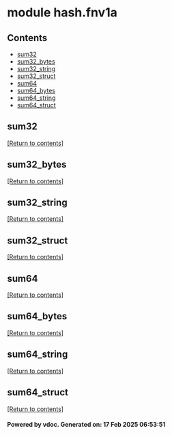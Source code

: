 # module hash.fnv1a


## Contents
- [sum32](#sum32)
- [sum32_bytes](#sum32_bytes)
- [sum32_string](#sum32_string)
- [sum32_struct](#sum32_struct)
- [sum64](#sum64)
- [sum64_bytes](#sum64_bytes)
- [sum64_string](#sum64_string)
- [sum64_struct](#sum64_struct)

## sum32
[[Return to contents]](#Contents)

## sum32_bytes
[[Return to contents]](#Contents)

## sum32_string
[[Return to contents]](#Contents)

## sum32_struct
[[Return to contents]](#Contents)

## sum64
[[Return to contents]](#Contents)

## sum64_bytes
[[Return to contents]](#Contents)

## sum64_string
[[Return to contents]](#Contents)

## sum64_struct
[[Return to contents]](#Contents)

#### Powered by vdoc. Generated on: 17 Feb 2025 06:53:51
